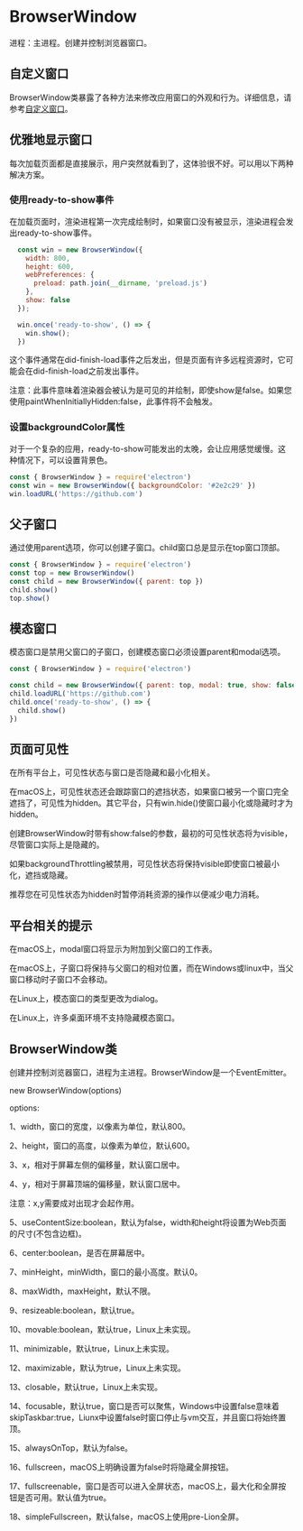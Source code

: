 # BrowserWindow

进程：主进程。创建并控制浏览器窗口。

## 自定义窗口

BrowserWindow类暴露了各种方法来修改应用窗口的外观和行为。详细信息，请参考[自定义窗口](https://www.electronjs.org/zh/docs/latest/tutorial/window-customization)。

## 优雅地显示窗口

每次加载页面都是直接展示，用户突然就看到了，这体验很不好。可以用以下两种解决方案。

### 使用ready-to-show事件

在加载页面时，渲染进程第一次完成绘制时，如果窗口没有被显示，渲染进程会发出ready-to-show事件。

```js
  const win = new BrowserWindow({
    width: 800,
    height: 600,
    webPreferences: {
      preload: path.join(__dirname, 'preload.js')
    },
    show: false
  });

  win.once('ready-to-show', () => {
    win.show();
  })
```

这个事件通常在did-finish-load事件之后发出，但是页面有许多远程资源时，它可能会在did-finish-load之前发出事件。

注意：此事件意味着渲染器会被认为是可见的并绘制，即使show是false。如果您使用paintWhenInitiallyHidden:false，此事件将不会触发。

### 设置backgroundColor属性

对于一个复杂的应用，ready-to-show可能发出的太晚，会让应用感觉缓慢。这种情况下，可以设置背景色。

```js
const { BrowserWindow } = require('electron')
const win = new BrowserWindow({ backgroundColor: '#2e2c29' })
win.loadURL('https://github.com')
```

## 父子窗口

通过使用parent选项，你可以创建子窗口。child窗口总是显示在top窗口顶部。

```js
const { BrowserWindow } = require('electron')
const top = new BrowserWindow()
const child = new BrowserWindow({ parent: top })
child.show()
top.show()
```

## 模态窗口

模态窗口是禁用父窗口的子窗口，创建模态窗口必须设置parent和modal选项。

```js
const { BrowserWindow } = require('electron')

const child = new BrowserWindow({ parent: top, modal: true, show: false })
child.loadURL('https://github.com')
child.once('ready-to-show', () => {
  child.show()
})
```

## 页面可见性

在所有平台上，可见性状态与窗口是否隐藏和最小化相关。

在macOS上，可见性状态还会跟踪窗口的遮挡状态，如果窗口被另一个窗口完全遮挡了，可见性为hidden。其它平台，只有win.hide()使窗口最小化或隐藏时才为hidden。

创建BrowserWindow时带有show:false的参数，最初的可见性状态将为visible，尽管窗口实际上是隐藏的。

如果backgroundThrottling被禁用，可见性状态将保持visible即使窗口被最小化，遮挡或隐藏。

推荐您在可见性状态为hidden时暂停消耗资源的操作以便减少电力消耗。

## 平台相关的提示

在macOS上，modal窗口将显示为附加到父窗口的工作表。

在macOS上，子窗口将保持与父窗口的相对位置，而在Windows或linux中，当父窗口移动时子窗口不会移动。

在Linux上，模态窗口的类型更改为dialog。

在Linux上，许多桌面环境不支持隐藏模态窗口。

## BrowserWindow类

创建并控制浏览器窗口，进程为主进程。BrowserWindow是一个EventEmitter。

new BrowserWindow(options)

options:

1、width，窗口的宽度，以像素为单位，默认800。

2、height，窗口的高度，以像素为单位，默认600。

3、x，相对于屏幕左侧的偏移量，默认窗口居中。

4、y，相对于屏幕顶端的偏移量，默认窗口居中。

注意：x,y需要成对出现才会起作用。

5、useContentSize:boolean，默认为false，width和height将设置为Web页面的尺寸(不包含边框)。

6、center:boolean，是否在屏幕居中。

7、minHeight，minWidth，窗口的最小高度。默认0。

8、maxWidth，maxHeight，默认不限。

9、resizeable:boolean，默认true。

10、movable:boolean，默认true，Linux上未实现。

11、minimizable，默认true，Linux上未实现。

12、maximizable，默认为true，Linux上未实现。

13、closable，默认true，Linux上未实现。

14、focusable，默认true，窗口是否可以聚焦，Windows中设置false意味着skipTaskbar:true，Liunx中设置false时窗口停止与vm交互，并且窗口将始终置顶。

15、alwaysOnTop，默认为false。

16、fullscreen，macOS上明确设置为false时将隐藏全屏按钮。

17、fullscreenable，窗口是否可以进入全屏状态，macOS上，最大化和全屏按钮是否可用。默认值为true。

18、simpleFullscreen，默认false，macOS上使用pre-Lion全屏。